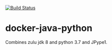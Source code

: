 [![Build Status](https://img.shields.io/docker/automated/rappdw/docker-java-python.svg)](https://hub.docker.com/r/rappdw/docker-java-python/)

# docker-java-python
Combines zulu jdk 8 and python 3.7 and JPype1.
